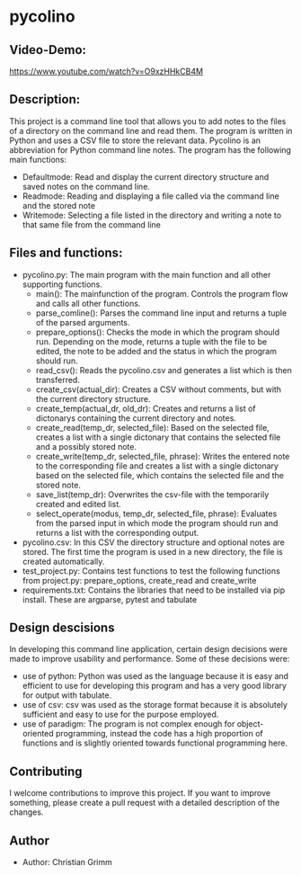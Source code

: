 # pycolino

## Video-Demo:

https://www.youtube.com/watch?v=O9xzHHkCB4M

## Description:

This project is a command line tool that allows you to add notes to the files of a directory on the command line and read them. The program is written in Python and uses a CSV file to store the relevant data. Pycolino is an abbreviation for Python command line notes. The program has the following main functions:

- Defaultmode: Read and display the current directory structure and saved notes on the command line.
- Readmode: Reading and displaying a file called via the command line and the stored note
- Writemode: Selecting a file listed in the directory and writing a note to that same file from the command line

## Files and functions:

- pycolino.py: The main program with the main function and all other supporting functions.
    - main(): The mainfunction of the program. Controls the program flow and calls all other functions.
    - parse_comline(): Parses the command line input and returns a tuple of the parsed arguments.
    - prepare_options(): Checks the mode in which the program should run. Depending on the mode, returns a tuple with the file to be edited, the note to be added and the status in which the program should run.
    - read_csv(): Reads the pycolino.csv and generates a list which is then transferred.
    - create_csv(actual_dir): Creates a CSV without comments, but with the current directory structure.
    - create_temp(actual_dr, old_dr): Creates and returns a list of dictonarys containing the current directory and notes.
    - create_read(temp_dr, selected_file): Based on the selected file, creates a list with a single dictonary that contains the selected file and a possibly stored note.
    - create_write(temp_dr, selected_file, phrase): Writes the entered note to the corresponding file and creates a list with a single dictonary based on the selected file, which contains the selected file and the stored note.
    - save_list(temp_dr): Overwrites the csv-file with the temporarily created and edited list.
    - select_operate(modus, temp_dr, selected_file, phrase): Evaluates from the parsed input in which mode the program should run and returns a list with the corresponding output.
- pycolino.csv: In this CSV the directory structure and optional notes are stored. The first time the program is used in a new directory, the file is created automatically.
- test_project.py: Contains test functions to test the following functions from project.py: prepare_options, create_read and create_write
- requirements.txt: Contains the libraries that need to be installed via pip install. These are argparse, pytest and tabulate


## Design descisions

In developing this command line application, certain design decisions were made to improve usability and performance. Some of these decisions were:

- use of python: Python was used as the language because it is easy and efficient to use for developing this program and has a very good library for output with tabulate.
- use of csv: csv was used as the storage format because it is absolutely sufficient and easy to use for the purpose employed.
- use of paradigm: The program is not complex enough for object-oriented programming, instead the code has a high proportion of functions and is slightly oriented towards functional programming here.

## Contributing

I welcome contributions to improve this project. If you want to improve something, please create a pull request with a detailed description of the changes.

## Author

- Author: Christian Grimm

